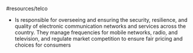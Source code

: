 #resources/telco 

* Is responsible for overseeing and ensuring the security, resilience, and quality of electronic communication networks and services across the country. They manage frequencies for mobile networks, radio, and television, and regulate market competition to ensure fair pricing and choices for consumers